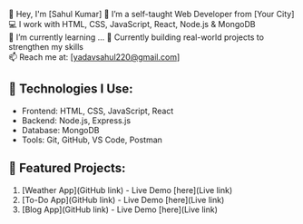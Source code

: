  👋 Hey, I'm [Sahul Kumar]
🌱 I’m a self-taught Web Developer from [Your City]  
💻 I work with HTML, CSS, JavaScript, React, Node.js & MongoDB  
🌱 I’m currently learning ...
🚀 Currently building real-world projects to strengthen my skills  
📫 Reach me at: [yadavsahul220@gmail.com]  

## 🔧 Technologies I Use:
- Frontend: HTML, CSS, JavaScript, React
- Backend: Node.js, Express.js
- Database: MongoDB
- Tools: Git, GitHub, VS Code, Postman

## 📌 Featured Projects:
1. [Weather App](GitHub link) - Live Demo [here](Live link)
2. [To-Do App](GitHub link) - Live Demo [here](Live link)
3. [Blog App](GitHub link) - Live Demo [here](Live link)


<!--
**SY53-56/SY53-56** is a ✨ _special_ ✨ repository because its `README.md` (this file) appears on your GitHub profile.

Here are some ideas to get you started:

- 🔭 I’m currently working on ...
- 🌱 I’m currently learning ...
- 👯 I’m looking to collaborate on ...
- 🤔 I’m looking for help with ...
- 💬 Ask me about ...
- 📫 How to reach me: ...
- 😄 Pronouns: ...
- ⚡ Fun fact: ...
-->
